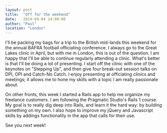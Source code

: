 ```yaml
---
layout: post
title:  "Off for the weekend"
date:   2014-04-04 14:00:00
author: "Paul"
location: "London"
---
```


I'll be packing my bags for a trip to the British mid-lands this weekend for the annual BAFRA football officiating conference. I always go to the Great Lakes clinic in April, but with me in London, this is out of the question. I am happy that I'll be able to continue regularly attending a clinic. What's better is that I'll be doing a lot of presenting. I start off the clinic with one of the keynotes on "Stepping Up", and then give four break-out session talks on DPI, OPI and Catch-No Catch. I enjoy presenting at officiating clinics and meetings; it allows me to hone my skills with a topic I am really passionate about.

<!--excerpt-->

On other fronts, this week I started a Rails app to help me organize my freelance customers. I am following the Pragmatic Studio's Rails 1 course. My goal is to really dig deep into Rails, and learn it the hard way: by building something on my own. I also hope to improve my jQuery and Javascript skills by addingx functionality in the app that calls for their use.

See you next week!